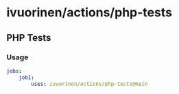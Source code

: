# ivuorinen/actions/php-tests

## PHP Tests

### Usage

```yaml
jobs:
    job1:
        uses: ivuorinen/actions/php-tests@main
```
